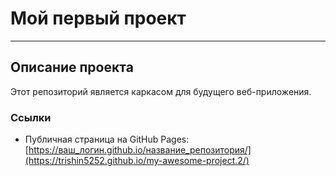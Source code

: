 # Мой первый проект

---

## Описание проекта

Этот репозиторий является каркасом для будущего веб-приложения.

### Ссылки

- Публичная страница на GitHub Pages:  
  [https://ваш_логин.github.io/название_репозитория/](https://trishin5252.github.io/my-awesome-project.2/)
